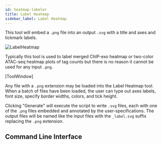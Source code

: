 ```yaml
---
id: heatmap-labeler
title: Label Heatmap
sidebar_label: Label Heatmap
---
```


This tool will embed a `.png` file into an output `.svg` with a title and axes and tickmark labels.


![LabelHeatmap](/../static/md-img/LabelHeatmap.png)


Typically this tool is used to label merged ChIP-exo heatmap or two-color ATAC-seq heatmap plots of tag counts but there is no reason it cannot be used for any input `.png`.

[ToolWindow]

Any file with a `.png` extension may be loaded into the Label Heatmap tool. When a batch of files have been loaded, the user can type out axes labels, font size, specify border widths, colors, and tick height.

Clicking "Generate" will execute the script to write `.svg` files, each with one of the `.png` files embedded and annotated by the user-specifications. The output files will be named like the input files with the `_label.svg` suffix replacing the `.png` extension.


## Command Line Interface

[png-format]:file-formats
